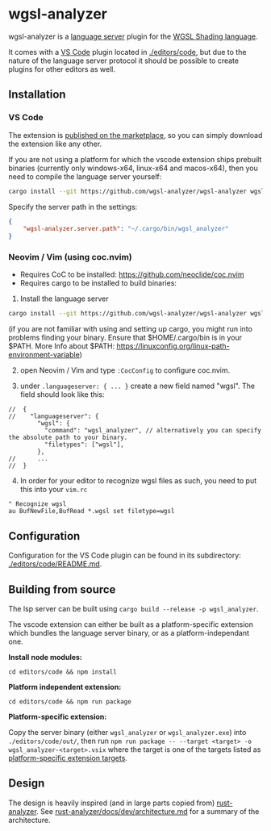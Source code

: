 # wgsl-analyzer

wgsl-analyzer is a [language server](https://microsoft.github.io/language-server-protocol/) plugin for the [WGSL Shading language](https://gpuweb.github.io/gpuweb/wgsl/).

It comes with a [VS Code](https://code.visualstudio.com/) plugin located in [./editors/code](./editors/code), but due to the nature of the language server protocol it should be possible to create plugins for other editors as well.

## Installation

### VS Code

The extension is [published on the marketplace](https://marketplace.visualstudio.com/items?itemName=wgsl-analyzer.wgsl-analyzer), so you can simply download the extension like any other.

If you are not using a platform for which the vscode extension ships prebuilt binaries (currently only windows-x64, linux-x64 and macos-x64), then you need to compile the language server yourself:
```sh
cargo install --git https://github.com/wgsl-analyzer/wgsl-analyzer wgsl_analyzer
```

Specify the server path in the settings:

```json
{
    "wgsl-analyzer.server.path": "~/.cargo/bin/wgsl_analyzer"
}
```

### Neovim / Vim (using coc.nvim)

- Requires CoC to be installed: https://github.com/neoclide/coc.nvim
- Requires cargo to be installed to build binaries: 

1. Install the language server
```sh
cargo install --git https://github.com/wgsl-analyzer/wgsl-analyzer wgsl_analyzer
```
(if you are not familiar with using and setting up cargo, you might run into problems finding your binary.
Ensure that $HOME/.cargo/bin is in your $PATH. More Info about $PATH: https://linuxconfig.org/linux-path-environment-variable)

2. open Neovim / Vim and type `:CocConfig` to configure coc.nvim.

3. under `.languageserver: { ... }` create a new field named "wgsl". The field should look like this:
```jsonc
//  {
//    "languageserver": {
        "wgsl": {
          "command": "wgsl_analyzer", // alternatively you can specify the absolute path to your binary.
          "filetypes": ["wgsl"],
        },
//      ...
//  }
```

4. In order for your editor to recognize wgsl files as such, you need to put this into your `vim.rc`
```vim
" Recognize wgsl
au BufNewFile,BufRead *.wgsl set filetype=wgsl
```


## Configuration

Configuration for the VS Code plugin can be found in its subdirectory: [./editors/code/README.md](./editors/code/README.md).

## Building from source

The lsp server can be built using `cargo build --release -p wgsl_analyzer`.

The vscode extension can either be built as a platform-specific extension which bundles the language server binary, or as a platform-independant one.

**Install node modules:**

`cd editors/code && npm install`

**Platform independent extension:**

`cd editors/code && npm run package`

**Platform-specific extension:**

Copy the server binary (either `wgsl_analyzer` or `wgsl_analyzer.exe`) into `./editors/code/out/`, then run
`npm run package -- --target <target> -o wgsl_analyzer-<target>.vsix` where the target is one of the targets listed as [platform-specific extension targets](https://code.visualstudio.com/api/working-with-extensions/publishing-extension#platformspecific-extensions).

## Design

The design is heavily inspired (and in large parts copied from) [rust-analyzer](https://github.com/rust-analyzer/rust-analyzer).
See [rust-analyzer/docs/dev/architecture.md](https://github.com/rust-analyzer/rust-analyzer/blob/master/docs/dev/architecture.md) for a summary of the architecture.
